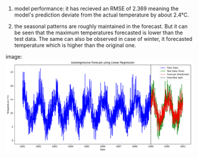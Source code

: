 1. model performance:
    it has recieved an RMSE of 2.369 meaning the model's prediction deviate from the actual temperature by about 2.4°C.

2. the seasonal patterns are roughly maintained in the forecast. But it can be seen that the maximum temperatures forecasted is lower than the test data. The same can also be observed in case of winter, it forecasted temperature which is higher than the original one.

image:
![Forecast Plot](images/time_series.png)




